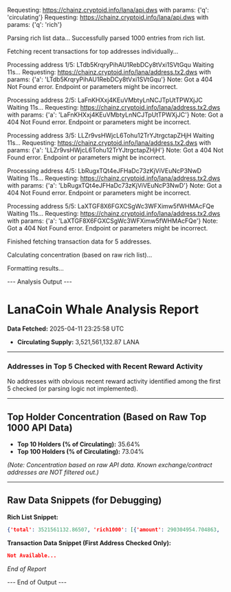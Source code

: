 Requesting: https://chainz.cryptoid.info/lana/api.dws with params: {'q': 'circulating'}
Requesting: https://chainz.cryptoid.info/lana/api.dws with params: {'q': 'rich'}

Parsing rich list data...
Successfully parsed 1000 entries from rich list.

Fetching recent transactions for top addresses individually...

Processing address 1/5: LTdb5KrqryPihAU1RebDCy8tVxi1SVtGqu
Waiting 11s...
Requesting: https://chainz.cryptoid.info/lana/address.tx2.dws with params: {'a': 'LTdb5KrqryPihAU1RebDCy8tVxi1SVtGqu'}
Note: Got a 404 Not Found error. Endpoint or parameters might be incorrect.

Processing address 2/5: LaFnKHXxj4KEuVMbtyLnNCJTpUtTPWXjJC
Waiting 11s...
Requesting: https://chainz.cryptoid.info/lana/address.tx2.dws with params: {'a': 'LaFnKHXxj4KEuVMbtyLnNCJTpUtTPWXjJC'}
Note: Got a 404 Not Found error. Endpoint or parameters might be incorrect.

Processing address 3/5: LLZr9vsHWjcL6Tohu12TrYJtrgctapZHjH
Waiting 11s...
Requesting: https://chainz.cryptoid.info/lana/address.tx2.dws with params: {'a': 'LLZr9vsHWjcL6Tohu12TrYJtrgctapZHjH'}
Note: Got a 404 Not Found error. Endpoint or parameters might be incorrect.

Processing address 4/5: LbRugxTQt4eJFHaDc73zKjViVEuNcP3NwD
Waiting 11s...
Requesting: https://chainz.cryptoid.info/lana/address.tx2.dws with params: {'a': 'LbRugxTQt4eJFHaDc73zKjViVEuNcP3NwD'}
Note: Got a 404 Not Found error. Endpoint or parameters might be incorrect.

Processing address 5/5: LaXTGF8X6FGXCSgWc3WFXimw5fWHMAcFQe
Waiting 11s...
Requesting: https://chainz.cryptoid.info/lana/address.tx2.dws with params: {'a': 'LaXTGF8X6FGXCSgWc3WFXimw5fWHMAcFQe'}
Note: Got a 404 Not Found error. Endpoint or parameters might be incorrect.

Finished fetching transaction data for 5 addresses.

Calculating concentration (based on raw rich list)...

Formatting results...

--- Analysis Output ---
# LanaCoin Whale Analysis Report

**Data Fetched:** 2025-04-11 23:25:58 UTC

* **Circulating Supply:** 3,521,561,132.87 LANA

---

### Addresses in Top 5 Checked with Recent Reward Activity

No addresses with obvious recent reward activity identified among the first 5 checked (or parsing logic not implemented).


---

## Top Holder Concentration (Based on Raw Top 1000 API Data)

* **Top 10 Holders (% of Circulating):** 35.64%
* **Top 100 Holders (% of Circulating):** 73.04%

*(Note: Concentration based on raw API data. Known exchange/contract addresses are NOT filtered out.)*

---

## Raw Data Snippets (for Debugging)

**Rich List Snippet:**
```json
{'total': 3521561132.86507, 'rich1000': [{'amount': 290304954.704863, 'addr': 'LTdb5KrqryPihAU1RebDCy8tVxi1SVtGqu', 'wallet': 78322}, {'amount': 155306576.851586, 'addr': 'LaFnKHXxj4KEuVMbtyLnNCJTpUtTPWXjJC', 'wallet': 96575}, {'amount': 142913571.089058, 'addr': 'LLZr9vsHWjcL6Tohu12TrYJtrgctapZHjH', 'wallet': 213166}, {'amount': 122423485.497355, 'addr': 'LbRugxTQt4eJFHaDc73zKjViVEuNcP3NwD', 'wallet': 166701}, {'amount': 104701232.113773, 'addr': 'LaXTGF8X6FGXCSgWc3WFXimw5fWHMAcFQe', 'wallet': ...
```

**Transaction Data Snippet (First Address Checked Only):**
```json
Not Available...
```

*End of Report*

--- End of Output ---
